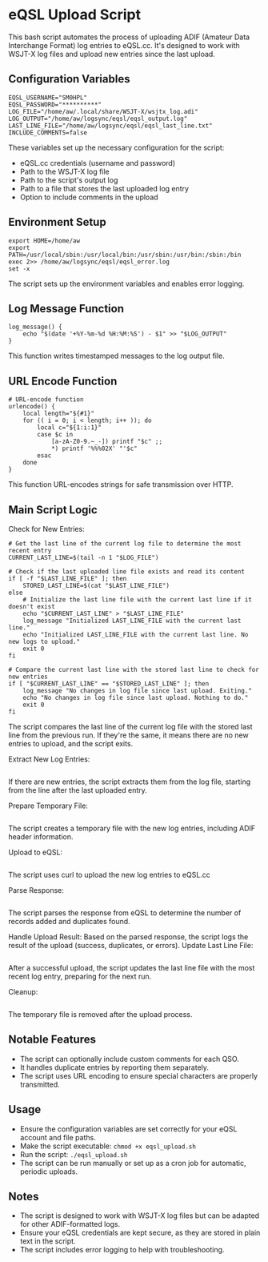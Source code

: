 # eQSL Upload Script

This bash script automates the process of uploading ADIF (Amateur Data Interchange Format) log entries to eQSL.cc. It's designed to work with WSJT-X log files and upload new entries since the last upload.

## Configuration Variables

```
EQSL_USERNAME="SM0HPL"
EQSL_PASSWORD="**********"
LOG_FILE="/home/aw/.local/share/WSJT-X/wsjtx_log.adi"
LOG_OUTPUT="/home/aw/logsync/eqsl/eqsl_output.log"
LAST_LINE_FILE="/home/aw/logsync/eqsl/eqsl_last_line.txt"
INCLUDE_COMMENTS=false
```
These variables set up the necessary configuration for the script:  
- eQSL.cc credentials (username and password)
- Path to the WSJT-X log file
- Path to the script's output log
- Path to a file that stores the last uploaded log entry
- Option to include comments in the upload
  
## Environment Setup

```
export HOME=/home/aw
export PATH=/usr/local/sbin:/usr/local/bin:/usr/sbin:/usr/bin:/sbin:/bin
exec 2>> /home/aw/logsync/eqsl/eqsl_error.log
set -x
```
The script sets up the environment variables and enables error logging.

## Log Message Function
```
log_message() {
    echo "$(date '+%Y-%m-%d %H:%M:%S') - $1" >> "$LOG_OUTPUT"
}
```
This function writes timestamped messages to the log output file.

## URL Encode Function
```
# URL-encode function
urlencode() {
    local length="${#1}"
    for (( i = 0; i < length; i++ )); do
        local c="${1:i:1}"
        case $c in
            [a-zA-Z0-9.~_-]) printf "$c" ;;
            *) printf '%%%02X' "'$c"
        esac
    done
}
```
This function URL-encodes strings for safe transmission over HTTP.

## Main Script Logic
Check for New Entries: 
```
# Get the last line of the current log file to determine the most recent entry
CURRENT_LAST_LINE=$(tail -n 1 "$LOG_FILE")

# Check if the last uploaded line file exists and read its content
if [ -f "$LAST_LINE_FILE" ]; then
    STORED_LAST_LINE=$(cat "$LAST_LINE_FILE")
else
    # Initialize the last line file with the current last line if it doesn't exist
    echo "$CURRENT_LAST_LINE" > "$LAST_LINE_FILE"
    log_message "Initialized LAST_LINE_FILE with the current last line."
    echo "Initialized LAST_LINE_FILE with the current last line. No new logs to upload."
    exit 0
fi

# Compare the current last line with the stored last line to check for new entries
if [ "$CURRENT_LAST_LINE" == "$STORED_LAST_LINE" ]; then
    log_message "No changes in log file since last upload. Exiting."
    echo "No changes in log file since last upload. Nothing to do."
    exit 0
fi
```
The script compares the last line of the current log file with the stored last line from the previous run. If they're the same, it means there are no new entries to upload, and the script exits.

Extract New Log Entries: 
```

```
If there are new entries, the script extracts them from the log file, starting from the line after the last uploaded entry.

Prepare Temporary File: 
```

```
The script creates a temporary file with the new log entries, including ADIF header information.

Upload to eQSL: 
```

```
The script uses curl to upload the new log entries to eQSL.cc

Parse Response: 
```

```
The script parses the response from eQSL to determine the number of records added and duplicates found.

Handle Upload Result: Based on the parsed response, the script logs the result of the upload (success, duplicates, or errors).
Update Last Line File: 
```

```
After a successful upload, the script updates the last line file with the most recent log entry, preparing for the next run.

Cleanup: 
```

```
The temporary file is removed after the upload process.

## Notable Features
- The script can optionally include custom comments for each QSO.  
- It handles duplicate entries by reporting them separately.  
- The script uses URL encoding to ensure special characters are properly transmitted.  
   
## Usage
- Ensure the configuration variables are set correctly for your eQSL account and file paths.  
- Make the script executable: ```chmod +x eqsl_upload.sh```  
- Run the script: ```./eqsl_upload.sh```  
- The script can be run manually or set up as a cron job for automatic, periodic uploads.  

## Notes
- The script is designed to work with WSJT-X log files but can be adapted for other ADIF-formatted logs.  
- Ensure your eQSL credentials are kept secure, as they are stored in plain text in the script.  
- The script includes error logging to help with troubleshooting.  
